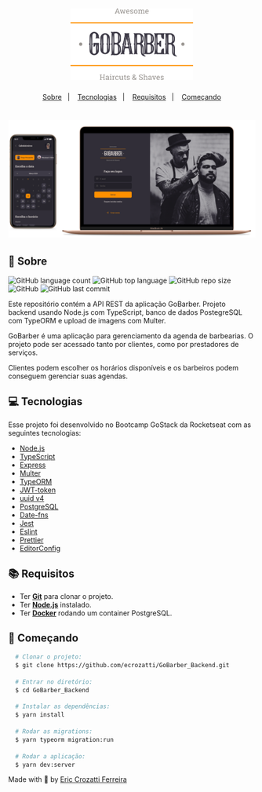 <h1 align="center">
    <img alt="GoBarber-logo" src="https://github.com/ecrozatti/GoBarber_Backend/blob/master/.github/logo.svg" width="250px" />
</h1>

<p align="center">
  <a href="#page_with_curl-sobre">Sobre</a>&nbsp;&nbsp;&nbsp;|&nbsp;&nbsp;&nbsp;
  <a href="#computer-tecnologias">Tecnologias</a>&nbsp;&nbsp;&nbsp;|&nbsp;&nbsp;&nbsp;
  <a href="#books-requisitos">Requisitos</a>&nbsp;&nbsp;&nbsp;|&nbsp;&nbsp;&nbsp;
  <a href="#rocket-começando">Começando</a>
</p>

<h1 align="center">
    <img alt="GoBarber" src="https://github.com/ecrozatti/GoBarber_Backend/blob/master/.github/gobarber.png" />
</h1>

## :page_with_curl: Sobre
![GitHub language count](https://img.shields.io/github/languages/count/ecrozatti/GoFinances_NodeJS)
![GitHub top language](https://img.shields.io/github/languages/top/ecrozatti/GoFinances_NodeJS)
![GitHub repo size](https://img.shields.io/github/repo-size/ecrozatti/GoFinances_NodeJS)
![GitHub](https://img.shields.io/github/license/ecrozatti/GoFinances_NodeJS)
![GitHub last commit](https://img.shields.io/github/last-commit/ecrozatti/GoFinances_NodeJS)

Este repositório contém a API REST da aplicação GoBarber. Projeto backend usando Node.js com TypeScript, banco de dados PostegreSQL com TypeORM e upload de imagens com Multer.

GoBarber é uma aplicação para gerenciamento da agenda de barbearias. O projeto pode ser acessado tanto por clientes, como por prestadores de serviços.

Clientes podem escolher os horários disponíveis e os barbeiros podem conseguem gerenciar suas agendas.

## :computer: Tecnologias
Esse projeto foi desenvolvido no Bootcamp GoStack da Rocketseat com as seguintes tecnologias:

- [Node.js](https://nodejs.org/en/)
- [TypeScript](https://www.typescriptlang.org/)
- [Express](https://expressjs.com/pt-br/)
- [Multer](https://github.com/expressjs/multer)
- [TypeORM](https://typeorm.io/#/)
- [JWT-token](https://jwt.io/)
- [uuid v4](https://github.com/thenativeweb/uuidv4/)
- [PostgreSQL](https://www.postgresql.org/)
- [Date-fns](https://date-fns.org/)
- [Jest](https://jestjs.io/)
- [Eslint](https://eslint.org/)
- [Prettier](https://prettier.io/)
- [EditorConfig](https://editorconfig.org/)

## :books: Requisitos
- Ter [**Git**](https://git-scm.com/) para clonar o projeto.
- Ter [**Node.js**](https://nodejs.org/en/) instalado.
- Ter [**Docker**](https://www.docker.com/) rodando um container PostgreSQL.

## :rocket: Começando
``` bash
  # Clonar o projeto:
  $ git clone https://github.com/ecrozatti/GoBarber_Backend.git

  # Entrar no diretório:
  $ cd GoBarber_Backend
  
  # Instalar as dependências:
  $ yarn install

  # Rodar as migrations:
  $ yarn typeorm migration:run

  # Rodar a aplicação:
  $ yarn dev:server
```

Made with 💚 by [Eric Crozatti Ferreira](https://www.linkedin.com/in/eric-crozatti-1447688a/)

